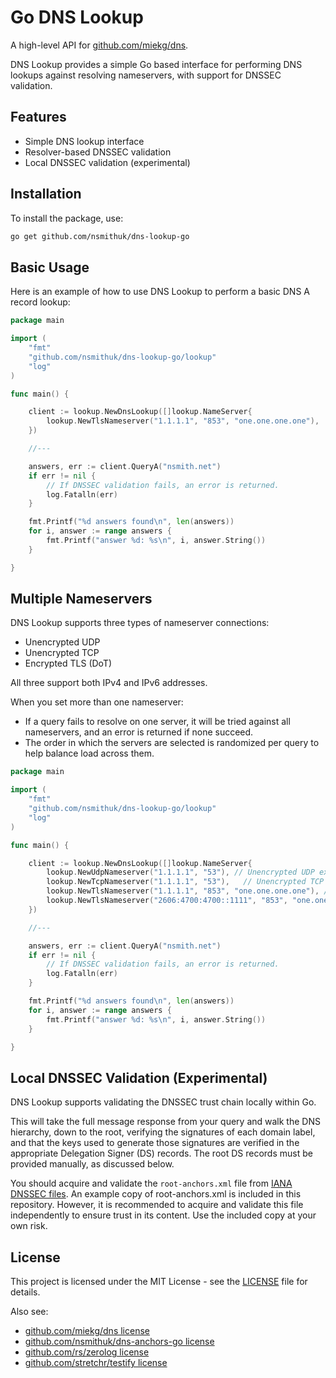 # Go DNS Lookup

A high-level API for [github.com/miekg/dns](https://github.com/miekg/dns).

DNS Lookup provides a simple Go based interface for performing DNS lookups against resolving nameservers, with support for DNSSEC validation.

## Features
- Simple DNS lookup interface
- Resolver-based DNSSEC validation
- Local DNSSEC validation (experimental)

## Installation

To install the package, use:
```bash
go get github.com/nsmithuk/dns-lookup-go
```

## Basic Usage

Here is an example of how to use DNS Lookup to perform a basic DNS A record lookup:

```go
package main

import (
	"fmt"
	"github.com/nsmithuk/dns-lookup-go/lookup"
	"log"
)

func main() {

	client := lookup.NewDnsLookup([]lookup.NameServer{
		lookup.NewTlsNameserver("1.1.1.1", "853", "one.one.one.one"),
	})

	//---

	answers, err := client.QueryA("nsmith.net")
	if err != nil {
		// If DNSSEC validation fails, an error is returned.
		log.Fatalln(err)
	}

	fmt.Printf("%d answers found\n", len(answers))
	for i, answer := range answers {
		fmt.Printf("answer %d: %s\n", i, answer.String())
	}

}
```

## Multiple Nameservers

DNS Lookup supports three types of nameserver connections:
- Unencrypted UDP
- Unencrypted TCP
- Encrypted TLS (DoT)

All three support both IPv4 and IPv6 addresses.

When you set more than one nameserver:
- If a query fails to resolve on one server, it will be tried against all nameservers, and an error is returned if none succeed.
- The order in which the servers are selected is randomized per query to help balance load across them.


```go
package main

import (
	"fmt"
	"github.com/nsmithuk/dns-lookup-go/lookup"
	"log"
)

func main() {

	client := lookup.NewDnsLookup([]lookup.NameServer{
		lookup.NewUdpNameserver("1.1.1.1", "53"), // Unencrypted UDP example
		lookup.NewTcpNameserver("1.1.1.1", "53"),	// Unencrypted TCP example
		lookup.NewTlsNameserver("1.1.1.1", "853", "one.one.one.one"), // Encrypted TCP example
		lookup.NewTlsNameserver("2606:4700:4700::1111", "853", "one.one.one.one"), // Encrypted TCP example over IPv6
	})

	//---

	answers, err := client.QueryA("nsmith.net")
	if err != nil {
		// If DNSSEC validation fails, an error is returned.
		log.Fatalln(err)
	}

	fmt.Printf("%d answers found\n", len(answers))
	for i, answer := range answers {
		fmt.Printf("answer %d: %s\n", i, answer.String())
	}

}
```

## Local DNSSEC Validation (Experimental)

DNS Lookup supports validating the DNSSEC trust chain locally within Go.

This will take the full message response from your query and walk the DNS hierarchy, down to the root, 
verifying the signatures of each domain label, and that the keys used to generate those signatures are verified 
in the appropriate Delegation Signer (DS) records. The root DS records must be provided manually, as discussed below.

You should acquire and validate the `root-anchors.xml` file from [IANA DNSSEC files](https://www.iana.org/dnssec/files).
An example copy of root-anchors.xml is included in this repository. However, it is recommended to acquire and validate 
this file independently to ensure trust in its content. Use the included copy at your own risk.

## License

This project is licensed under the MIT License - see the [LICENSE](LICENSE) file for details.

Also see:
- [github.com/miekg/dns license](https://github.com/miekg/dns/blob/master/LICENSE)
- [github.com/nsmithuk/dns-anchors-go license](https://github.com/nsmithuk/dns-anchors-go/blob/main/LICENSE)
- [github.com/rs/zerolog license](https://github.com/rs/zerolog/blob/master/LICENSE)
- [github.com/stretchr/testify license](https://github.com/stretchr/testify/blob/master/LICENSE)
